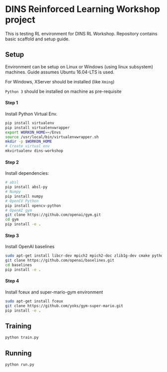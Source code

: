 # DINS Reinforced Learning Workshop project
This is testing RL environment for DINS RL Workshop. Repository contains basic scaffold and setup guide.

## Setup
Environment can be setup on Linux or Windows (using linux subsystem) machines.
Guide assumes Ubuntu 16.04-LTS is used.

For Windows, XServer should be installed (like `Xming`)

`Python 3` should be installed on machine as pre-requisite
#### Step 1
Install Python Virtual Env.
```bash
pip install virtualenv
pip install virtualenvwrapper
export WORKON_HOME=~/Envs
source /usr/local/bin/virtualenvwrapper.sh
mkdir -p $WORKON_HOME
# Create virtual env
mkvirtualenv dins-workshop
```
#### Step 2
Install dependencies:
```bash
# absl
pip install absl-py
# Numpy
pip install numpy
# OpenCV Python
pip install opencv-python
# OpenAI gym
git clone https://github.com/openai/gym.git
cd gym
pip install -e .
```
#### Step 3
Install OpenAI baselines
```bash
sudo apt-get install libcr-dev mpich2 mpich2-doc zlib1g-dev cmake python-opencv
git clone https://github.com/openai/baselines.git
cd baselines
pip install -e .
```
#### Step 4
Install fceux and super-mario-gym environment
```bash
sudo apt-get install fceux
git clone https://github.com/yoks/gym-super-mario.git
pip install -e .
```
## Training
```bash
python train.py
```
## Running
```bash
python run.py
```
